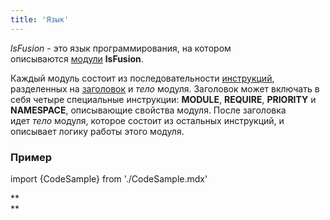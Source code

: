 ```yaml
---
title: 'Язык'
---
```


*lsFusion* - это язык программирования, на котором описываются [модули](Модули.md) **lsFusion**.

Каждый модуль состоит из последовательности [инструкций](Инструкции.md), разделенных на [заголовок](Заголовок_модуля.md) и *тело* модуля. Заголовок может включать в себя четыре специальные инструкции: **MODULE**, **REQUIRE**, **PRIORITY** и **NAMESPACE**, описывающие свойства модуля. После заголовка идет *тело* модуля, которое состоит из остальных инструкций, и описывает логику работы этого модуля.

### Пример

import {CodeSample} from './CodeSample.mdx'

<CodeSample url="https://documentation.lsfusion.org/sample?file=LanguageSample"/>

**  
**
